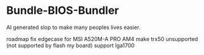 # Bundle-BIOS-Bundler
AI generated slop to make many peoples lives easier.

roadmap
fix edgecase for MSI A520M-A PRO AM4
make trx50 unsupported (not supported by flash my board)
support lga1700
